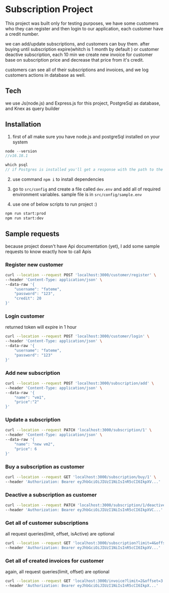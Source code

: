 # Subscription Project

This project was built only for testing purposes, we have some customers who they can register and then login
to our application, each customer have a credit number.

we can add/update subscriptions, and customers can buy them.
after buying until subscription expire(whitch is 1 month by default ) or customer deactive subscription,
each 10 min we create new invoice for customer base on subscription price and decrease that price from it's credit.

customers can see all of their subscriptions and invoices, and we log customers actions in database as well.

## Tech

we use Js(node.js) and Express.js for this project, PostgreSql as database, and Knex as query builder

## Installation

1. first of all make sure you have node.js and postgreSql installed on your system

```js
node --version
//v16.18.1

which psql
// if Postgres is installed you'll get a response with the path to the location of the Postgres installed

```

2. use command `npm i` to install dependencies

3. go to `src/config` and create a file called `dev.env` and add all of required environment variables.
   sample file is in `src/config/sample.env`

4. use one of below scripts to run project :)

```bash
npm run start:prod
npm run start:dev
```

## Sample requests

because project doesn't have Api documentation (yet), I add some sample requests to know exactly how to call Apis

### Register new customer

```bash
curl --location --request POST 'localhost:3000/customer/register' \
--header 'Content-Type: application/json' \
--data-raw '{
    "username": "fateme",
    "password": "123",
    "credit": 20
}'
```

### Login customer

returned token will expire in 1 hour

```bash
curl --location --request POST 'localhost:3000/customer/login' \
--header 'Content-Type: application/json' \
--data-raw '{
    "username": "fateme",
    "password": "123"
}'
```

### Add new subscription

```bash
curl --location --request POST 'localhost:3000/subscription/add' \
--header 'Content-Type: application/json' \
--data-raw '{
    "name": "vm1",
    "price":"2"
}'
```

### Update a subscription

```bash
curl --location --request PATCH 'localhost:3000/subscription/1' \
--header 'Content-Type: application/json' \
--data-raw '{
    "name": "new vm2",
    "price": 6
}'
```

### Buy a subscription as customer

```bash
curl --location --request GET 'localhost:3000/subscription/buy/1' \
--header 'Authorization: Bearer eyJhbGciOiJIUzI1NiIsInR5cCI6IkpXV...'
```

### Deactive a subscription as customer

```bash
curl --location --request PATCH 'localhost:3000/subscription/1/deactive' \
--header 'Authorization: Bearer eyJhbGciOiJIUzI1NiIsInR5cCI6IkpXVC...'
```

### Get all of customer subscriptions

all request queries(limit, offset, isActive) are optional

```bash
curl --location --request GET 'localhost:3000/subscription?limit=4&offset=0&isActive=1' \
--header 'Authorization: Bearer eyJhbGciOiJIUzI1NiIsInR5cCI6IkpXV...'
```

### Get all of created invoices for customer

again, all request queries(limit, offset) are optional

```bash
curl --location --request GET 'localhost:3000/invoice?limit=2&offset=3' \
--header 'Authorization: Bearer eyJhbGciOiJIUzI1NiIsInR5cCI6IkpX...'
```
